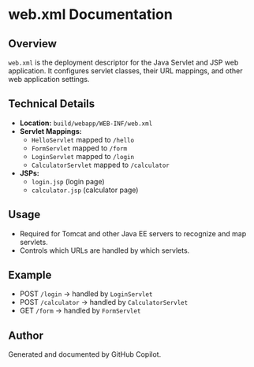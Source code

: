 # web.xml Documentation

## Overview
`web.xml` is the deployment descriptor for the Java Servlet and JSP web application. It configures servlet classes, their URL mappings, and other web application settings.

## Technical Details
- **Location:** `build/webapp/WEB-INF/web.xml`
- **Servlet Mappings:**
  - `HelloServlet` mapped to `/hello`
  - `FormServlet` mapped to `/form`
  - `LoginServlet` mapped to `/login`
  - `CalculatorServlet` mapped to `/calculator`
- **JSPs:**
  - `login.jsp` (login page)
  - `calculator.jsp` (calculator page)

## Usage
- Required for Tomcat and other Java EE servers to recognize and map servlets.
- Controls which URLs are handled by which servlets.

## Example
- POST `/login` → handled by `LoginServlet`
- POST `/calculator` → handled by `CalculatorServlet`
- GET `/form` → handled by `FormServlet`

## Author
Generated and documented by GitHub Copilot.
